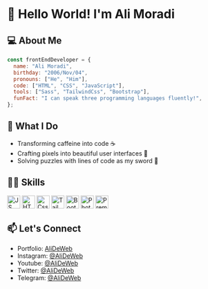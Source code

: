 # 👋 Hello World! I'm Ali Moradi

## 💻 About Me

```javascript
const frontEndDeveloper = {
  name: "Ali Moradi",
  birthday: "2006/Nov/04",
  pronouns: ["He", "Him"],
  code: ["HTML", "CSS", "JavaScript"],
  tools: ["Sass", "TailwindCss", "Bootstrap"],
  funFact: "I can speak three programming languages fluently!",
};
```

## 🚀 What I Do

- Transforming caffeine into code ☕
- Crafting pixels into beautiful user interfaces 🎨
- Solving puzzles with lines of code as my sword 🧩

## 👨‍💻 Skills

<img src="https://raw.githubusercontent.com/danielcranney/readme-generator/main/public/icons/skills/javascript-colored.svg" alt="JS" width="30" /> <img src="https://raw.githubusercontent.com/danielcranney/readme-generator/main/public/icons/skills/html5-colored.svg" alt="HTML" width="30" /> <img src="https://raw.githubusercontent.com/danielcranney/readme-generator/main/public/icons/skills/css3-colored.svg" alt="Css" width="30" /> <img src="https://raw.githubusercontent.com/danielcranney/readme-generator/main/public/icons/skills/tailwindcss-colored.svg" alt="TailwindCss" width="30" /> <img src="https://raw.githubusercontent.com/danielcranney/readme-generator/main/public/icons/skills/bootstrap-colored.svg" alt="Bootstrap" width="30" /> <img src="https://raw.githubusercontent.com/danielcranney/readme-generator/main/public/icons/skills/photoshop-colored.svg" alt="Photoshop" width="30" /> <img src="https://raw.githubusercontent.com/danielcranney/readme-generator/main/public/icons/skills/premierepro-colored.svg" alt="PremierePro" width="30" />

## 📫 Let's Connect

- Portfolio: [AliDeWeb](http://alideweb.freehost.io)
- Instagram: [@AliDeWeb](https://instagram.com/alideweb?igshid=MmVlMjlkMTBhMg==)
- Youtube: [@AliDeWeb](https://youtube.com/@AliDeWeb?si=Rzkzl24UJgt0PP0f)
- Twitter: [@AliDeWeb](https://x.com/AliDeWeb?s=09)
- Telegram: [@AliDeWeb](https://t.me/AliDeWeb)

